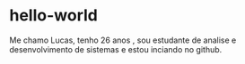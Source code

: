 # hello-world 

Me chamo Lucas, tenho 26 anos , sou estudante de analise e desenvolvimento de sistemas e estou inciando no github.
